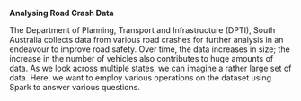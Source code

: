 **Analysing Road Crash Data**

The Department of Planning, Transport and Infrastructure (DPTI), South Australia collects data from various road crashes for further analysis in an endeavour to improve road safety. Over time, the data increases in size; the increase in the number of vehicles also contributes to huge amounts of data. As we look across multiple states, we can imagine a rather large set of data. Here, we want to employ various operations on the dataset using Spark to answer various questions.
